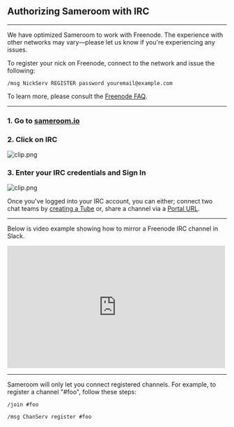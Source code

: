 ## Authorizing Sameroom with IRC
---

We have optimized Sameroom to work with Freenode. The experience with other networks may vary—please let us know if you're experiencing any issues.

To register your nick on Freenode, connect to the network and issue the following:

`/msg NickServ REGISTER password youremail@example.com`

To learn more, please consult the [Freenode FAQ](https://freenode.net/faq.shtml#registering).

---

### 1. Go to <a href="https://sameroom.io" target="_blank">sameroom.io</a>

### 2. Click on IRC
![clip.png](https://in.kato.im/c76bb40f2a2e9a68eaa13a3ae2c8d8e4627c565c77aca6158f001f5492ec7724/Sameroom-Select-Platform-_0004_irc.png)

### 3. Enter your IRC credentials and Sign In
![clip.png](https://in.kato.im/d629475a6d136c2e4b15671e1f0868549a18449fced9d01161a20dae7884f1bd/Sameroom%20Sign%20in%20IRC.png)


Once you've logged into your IRC account, you can either; connect two chat teams by [creating a Tube](/getting-started/en/tubes-portals/tubes) or, share a channel via a [Portal URL](/getting-started/en/tubes-portals/portals).


---

Below is video example showing how to mirror a Freenode IRC channel in Slack.

<iframe src="https://player.vimeo.com/video/125378136" width="500" height="281" frameborder="0" webkitallowfullscreen mozallowfullscreen allowfullscreen></iframe>

---

Sameroom will only let you connect registered channels. For example, to register a channel "#foo", follow these steps:

`/join #foo`

`/msg ChanServ register #foo`
